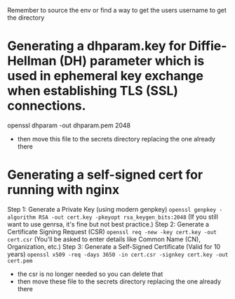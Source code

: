 Remember to source the env or find a way to get the users username to get
the directory

# Generating a dhparam.key for Diffie-Hellman (DH) parameter which is used in ephemeral key exchange when establishing TLS (SSL) connections.
openssl dhparam -out dhparam.pem 2048
* then move this file to the secrets directory replacing the one already there

# Generating a self-signed cert for running with nginx
Step 1: Generate a Private Key (using modern genpkey)
`openssl genpkey -algorithm RSA -out cert.key -pkeyopt rsa_keygen_bits:2048`
(If you still want to use genrsa, it's fine but not best practice.)
Step 2: Generate a Certificate Signing Request (CSR)
`openssl req -new -key cert.key -out cert.csr`
(You'll be asked to enter details like Common Name (CN), Organization, etc.)
Step 3: Generate a Self-Signed Certificate (Valid for 10 years)
`openssl x509 -req -days 3650 -in cert.csr -signkey cert.key -out cert.pem`
* the csr is no longer needed so you can delete that
* then move these file to the secrets directory replacing the one already there
